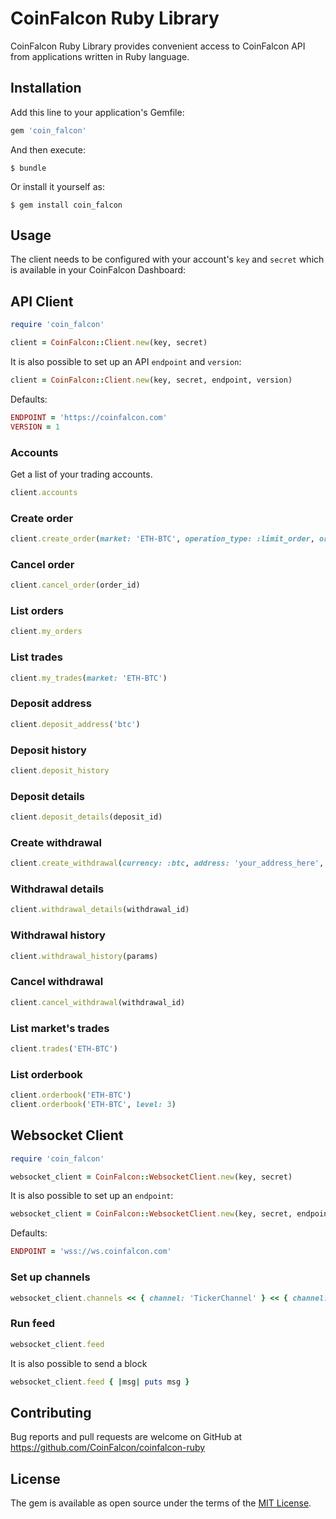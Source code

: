 # CoinFalcon Ruby Library

CoinFalcon Ruby Library provides convenient access to CoinFalcon API from applications written in Ruby language.

## Installation

Add this line to your application's Gemfile:

```ruby
gem 'coin_falcon'
```

And then execute:

    $ bundle

Or install it yourself as:

    $ gem install coin_falcon

## Usage

The client needs to be configured with your account's `key` and `secret` which is available in your CoinFalcon Dashboard:

## API Client

```ruby
require 'coin_falcon'

client = CoinFalcon::Client.new(key, secret)
```

It is also possible to set up an API `endpoint` and `version`:

```ruby
client = CoinFalcon::Client.new(key, secret, endpoint, version)
```

Defaults:

```ruby
ENDPOINT = 'https://coinfalcon.com'
VERSION = 1
```

### Accounts

Get a list of your trading accounts.

```ruby
client.accounts
```

### Create order

```ruby
client.create_order(market: 'ETH-BTC', operation_type: :limit_order, order_type: :buy, size: 1, price: 0.01)
```

### Cancel order

```ruby
client.cancel_order(order_id)
```

### List orders

```ruby
client.my_orders
```

### List trades

```ruby
client.my_trades(market: 'ETH-BTC')
```

### Deposit address

```ruby
client.deposit_address('btc')
```

### Deposit history

```ruby
client.deposit_history
```

### Deposit details

```ruby
client.deposit_details(deposit_id)
```

### Create withdrawal

```ruby
client.create_withdrawal(currency: :btc, address: 'your_address_here', amount: 0.1)
```

### Withdrawal details

```ruby
client.withdrawal_details(withdrawal_id)
```

### Withdrawal history

```ruby
client.withdrawal_history(params)
```

### Cancel withdrawal

```ruby
client.cancel_withdrawal(withdrawal_id)
```

### List market's trades

```ruby
client.trades('ETH-BTC')
```

### List orderbook

```ruby
client.orderbook('ETH-BTC')
client.orderbook('ETH-BTC', level: 3)
```

## Websocket Client

```ruby
require 'coin_falcon'

websocket_client = CoinFalcon::WebsocketClient.new(key, secret)
```

It is also possible to set up an `endpoint`:

```ruby
websocket_client = CoinFalcon::WebsocketClient.new(key, secret, endpoint)
```

Defaults:

```ruby
ENDPOINT = 'wss://ws.coinfalcon.com'
```

### Set up channels

```ruby
websocket_client.channels << { channel: 'TickerChannel' } << { channel: 'OrderbookChannel', market: 'ETH-BTC' }
```

### Run feed

```ruby
websocket_client.feed
```

It is also possible to send a block

```ruby
websocket_client.feed { |msg| puts msg }
```

## Contributing

Bug reports and pull requests are welcome on GitHub at https://github.com/CoinFalcon/coinfalcon-ruby

## License

The gem is available as open source under the terms of the [MIT License](https://opensource.org/licenses/MIT).
